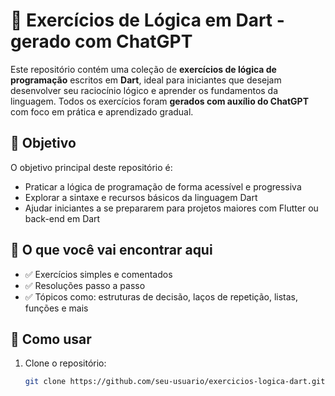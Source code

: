 # 🧠 Exercícios de Lógica em Dart - gerado com ChatGPT

Este repositório contém uma coleção de **exercícios de lógica de programação** escritos em **Dart**, ideal para iniciantes que desejam desenvolver seu raciocínio lógico e aprender os fundamentos da linguagem. Todos os exercícios foram **gerados com auxílio do ChatGPT** com foco em prática e aprendizado gradual.

## 📌 Objetivo

O objetivo principal deste repositório é:

- Praticar a lógica de programação de forma acessível e progressiva
- Explorar a sintaxe e recursos básicos da linguagem Dart
- Ajudar iniciantes a se prepararem para projetos maiores com Flutter ou back-end em Dart

## 🧩 O que você vai encontrar aqui

- ✅ Exercícios simples e comentados
- ✅ Resoluções passo a passo
- ✅ Tópicos como: estruturas de decisão, laços de repetição, listas, funções e mais

## 🚀 Como usar

1. Clone o repositório:
   ```bash
   git clone https://github.com/seu-usuario/exercicios-logica-dart.git
